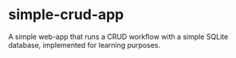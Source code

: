 # simple-crud-app
A simple web-app that runs a CRUD workflow with a simple SQLite database, implemented for learning purposes.
